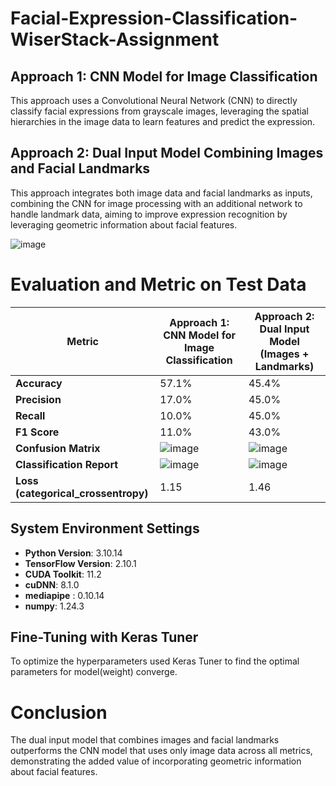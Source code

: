 # Facial-Expression-Classification-WiserStack-Assignment

## Approach 1: CNN Model for Image Classification
This approach uses a Convolutional Neural Network (CNN) to directly classify facial expressions from grayscale images, leveraging the spatial hierarchies in the image data to learn features and predict the expression.

## Approach 2: Dual Input Model Combining Images and Facial Landmarks
This approach integrates both image data and facial landmarks as inputs, combining the CNN for image processing with an additional network to handle landmark data, aiming to improve expression recognition by leveraging geometric information about facial features.

![image](https://github.com/user-attachments/assets/4e37f49c-9404-4f5b-a507-3e83f11bbd4e)

# Evaluation and Metric on Test Data

| Metric                     | Approach 1: CNN Model for Image Classification | Approach 2: Dual Input Model (Images + Landmarks) |
|----------------------------|-----------------------------------------------|--------------------------------------------------|
| **Accuracy**               | 57.1%                                         | 45.4%                                            |
| **Precision**              | 17.0%                                         | 45.0%                                            |
| **Recall**                 | 10.0%                                         | 45.0%                                            |
| **F1 Score**               | 11.0%                                         | 43.0%                                            |
| **Confusion Matrix**       | ![image](https://github.com/user-attachments/assets/585573d6-af6c-4b5d-963c-faef0310e634) | ![image](https://github.com/user-attachments/assets/98263320-7eb5-4f64-bd8e-79f8e45c1925) |
| **Classification Report**  | ![image](https://github.com/user-attachments/assets/1321b655-8bdc-47dc-baf0-a9242331fa0a) | ![image](https://github.com/user-attachments/assets/9e465788-08e5-4624-9217-a9751da1f824) |
| **Loss (categorical_crossentropy)**                   | 1.15                                          | 1.46                                             |

## System Environment Settings

- **Python Version**: 3.10.14
- **TensorFlow Version**: 2.10.1
- **CUDA Toolkit**: 11.2
- **cuDNN**: 8.1.0
- **mediapipe** : 0.10.14
- **numpy**: 1.24.3

## Fine-Tuning with Keras Tuner
To optimize the hyperparameters used Keras Tuner to find the optimal parameters for model(weight) converge.

# Conclusion
The dual input model that combines images and facial landmarks outperforms the CNN model that uses only image data across all metrics, demonstrating the added value of incorporating geometric information about facial features.
